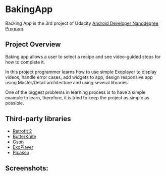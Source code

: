 # BakingApp
Backing App is the 3rd project of Udacity [Android Developer Nanodegree Program](https://www.udacity.com/course/android-developer-nanodegree-by-google--nd801).

## Project Overview
Baking app allows a user to select a recipe and see video-guided steps for how to complete it.

In this project programmer learns how to use simple Exoplayer to display videos, handle error cases, add widgets to app, design responsive
app using Master/Detail architecture and using several libraries.

One of the biggest problems in learning process is to have a simple example to learn, therefore, it is tried to keep the project as simple as possible.

## Third-party libraries
* [Retrofit 2](https://github.com/square/retrofit)
* [ButterKnife](https://github.com/JakeWharton/butterknife)
* [Gson](https://github.com/google/gson)
* [ExoPlayer](https://github.com/google/ExoPlayer)
* [Picasso](https://github.com/square/picasso)

## Screenshots:
